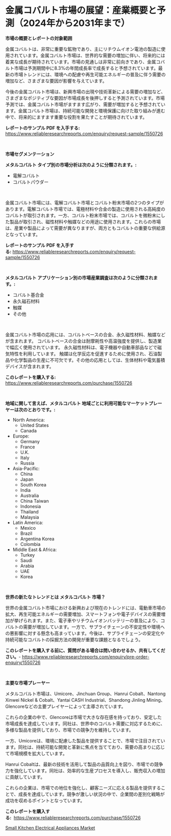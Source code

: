 <p><h1>金属コバルト市場の展望：産業概要と予測（2024年から2031年まで）</h1></p><p><strong>市場の概要とレポートの対象範囲</strong></p>
<p><p>金属コバルトは、非常に重要な鉱物であり、主にリチウムイオン電池の製造に使用されています。金属コバルト市場は、世界的な需要の増加に伴い、将来的には着実な成長が期待されています。市場の見通しは非常に前向きであり、金属コバルト市場は予測期間中に8.3%の年間成長率で成長すると予想されています。最新の市場トレンドには、環境への配慮や再生可能エネルギーの普及に伴う需要の増加など、さまざまな要因が影響を与えています。</p><p>今後の金属コバルト市場は、新興市場の出現や技術革新による需要の増加など、さまざまなポジティブな要因が市場成長を後押しすると予測されています。市場予測では、金属コバルト市場がますます広がり、需要が増加すると予想されています。金属コバルト市場は、持続可能な開発と環境保護に向けた取り組みが進む中で、将来的にますます重要な役割を果たすことが期待されています。</p></p>
<p><strong>レポートのサンプル PDF を入手する:</strong> <a href="https://www.reliableresearchreports.com/enquiry/request-sample/1550726">https://www.reliableresearchreports.com/enquiry/request-sample/1550726</a></p>
<p>&nbsp;</p>
<p><strong>市場セグメンテーション</strong></p>
<p><strong>メタルコバルト タイプ別の市場分析は次のように分類されます。:</strong></p>
<p><ul><li>電解コバルト</li><li>コバルトパウダー</li></ul></p>
<p>&nbsp;</p>
<p><p>金属コバルト市場には、電解コバルト市場とコバルト粉末市場の2つのタイプがあります。電解コバルト市場では、電極材料や合金の製造に使用される高純度のコバルトが取引されます。一方、コバルト粉末市場では、コバルトを微粉末にした製品が取引され、磁性材料や触媒などの用途に使用されます。これらの市場は、産業や製品によって需要が異なりますが、両方ともコバルトの重要な供給源となっています。</p></p>
<p><strong>レポートのサンプル PDF を入手する:</strong>&nbsp;<a href="https://www.reliableresearchreports.com/enquiry/request-sample/1550726">https://www.reliableresearchreports.com/enquiry/request-sample/1550726</a></p>
<p>&nbsp;</p>
<p><strong> メタルコバルト アプリケーション別の市場産業調査は次のように分類されます。:</strong></p>
<p><ul><li>コバルト基合金</li><li>永久磁石材料</li><li>触媒</li><li>その他</li></ul></p>
<p>&nbsp;</p>
<p><p>金属コバルト市場の応用には、コバルトベースの合金、永久磁性材料、触媒などが含まれます。 コバルトベースの合金は耐摩耗性や高温強度を提供し、製造業で幅広く使用されています。 永久磁性材料は、電子機器や自動車部品などで磁気特性を利用しています。 触媒は化学反応を促進するために使用され、石油製品や化学製品の生産に不可欠です。その他の応用としては、生体材料や電気蓄積デバイスが含まれます。</p></p>
<p><strong>このレポートを購入する:</strong>&nbsp; <a href="https://www.reliableresearchreports.com/purchase/1550726">https://www.reliableresearchreports.com/purchase/1550726</a></p>
<p>&nbsp;</p>
<p><strong>地域に関して言えば、メタルコバルト 地域ごとに利用可能なマーケットプレーヤーは次のとおりです。:</strong></p>
<p><ul>
    <li>
        North America:
        <ul>
            <li>United States</li>
            <li>Canada</li>
        </ul>
    </li>
    <li>
        Europe:
        <ul>
            <li>Germany</li>
            <li>France</li>
            <li>U.K.</li>
            <li>Italy</li>
            <li>Russia</li>
        </ul>
    </li>
    <li>
        Asia-Pacific:
        <ul>
            <li>China</li>
            <li>Japan</li>
            <li>South Korea</li>
            <li>India</li>
            <li>Australia</li>
            <li>China Taiwan</li>
            <li>Indonesia</li>
            <li>Thailand</li>
            <li>Malaysia</li>
        </ul>
    </li>
    <li>
        Latin America:
        <ul>
            <li>Mexico</li>
            <li>Brazil</li>
            <li>Argentina Korea</li>
            <li>Colombia</li>
        </ul>
    </li>
    <li>
        Middle East & Africa:
        <ul>
            <li>Turkey</li>
            <li>Saudi</li>
            <li>Arabia</li>
            <li>UAE</li>
            <li>Korea</li>
        </ul>
    </li>
    </ul></p>
<p>&nbsp;</p>
<p><strong>世界の新たなトレンドとは メタルコバルト 市場？</strong></p>
<p><p>世界の金属コバルト市場における新興および現在のトレンドには、電動車市場の拡大、再生可能エネルギーの需要増加、スマートフォンや電子デバイスの需要増加が挙げられます。また、電子車やリチウムイオンバッテリーの普及により、コバルトの需要が増加しています。一方で、サプライチェーンの不安定性や環境への悪影響に対する懸念も高まっています。今後は、サプライチェーンの安定化や持続可能なコバルトの採掘方法の開発が重要な課題となるでしょう。</p></p>
<p><strong>このレポートを購入する前に、質問がある場合は問い合わせるか、共有してください。</strong>- <a href="https://www.reliableresearchreports.com/enquiry/pre-order-enquiry/1550726">https://www.reliableresearchreports.com/enquiry/pre-order-enquiry/1550726</a></p>
<p>&nbsp;</p>
<p><strong>主要な市場プレーヤー</strong></p>
<p><p>メタルコバルト市場は、Umicore、Jinchuan Group、Hanrui Cobalt、Nantong Xinwei Nickel & Cobalt、Yantai CASH Industrial、Shandong Jinling Mining、Glencoreなどの主要プレイヤーによって主導されています。</p><p>これらの企業の中で、Glencoreは市場で大きな存在感を持っており、安定した市場成長を達成しています。同社は、世界中のコバルト需要に対応するために、多様な製品を提供しており、市場での競争力を維持しています。</p><p>一方、Umicoreは、環境に配慮した製品を提供することで、市場で注目されています。同社は、持続可能な開発と革新に焦点を当てており、需要の高まりに応じて市場規模を拡大しています。</p><p>Hanrui Cobaltは、最新の技術を活用して製品の品質向上を図り、市場での競争力を強化しています。同社は、効率的な生産プロセスを導入し、販売収入の増加に貢献しています。</p><p>これらの企業は、市場での地位を強化し、顧客ニーズに応える製品を提供することで、成長を達成しています。競争が激しい状況の中で、企業間の差別化戦略が成功を収めるポイントとなっています。</p></p>
<p><strong>このレポートを購入する:</strong>&nbsp;&nbsp;<a href="https://www.reliableresearchreports.com/purchase/1550726">https://www.reliableresearchreports.com/purchase/1550726</a></p>
<p><p><a href="https://github.com/lataunyatinikmelvin59ilbd0dv/Market-Research-Report-List-1/blob/main/small-kitchen-electrical-appliances-market.md">Small Kitchen Electrical Appliances Market</a></p></p>